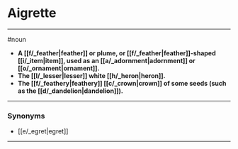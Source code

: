 # Aigrette
---
#noun
- **A [[f/_feather|feather]] or plume, or [[f/_feather|feather]]-shaped [[i/_item|item]], used as an [[a/_adornment|adornment]] or [[o/_ornament|ornament]].**
- **The [[l/_lesser|lesser]] white [[h/_heron|heron]].**
- **The [[f/_feathery|feathery]] [[c/_crown|crown]] of some seeds (such as the [[d/_dandelion|dandelion]]).**
---
### Synonyms
- [[e/_egret|egret]]
---
